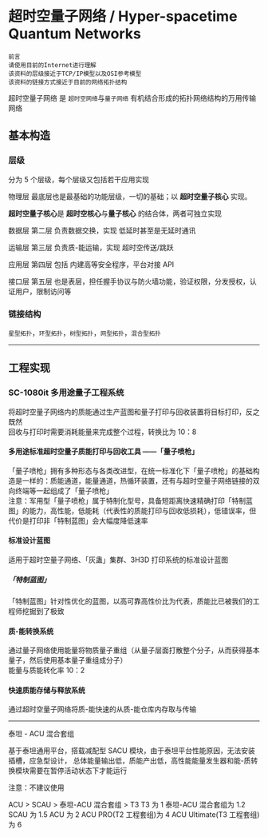 # 超时空量子网络 / Hyper-spacetime Quantum Networks

```text
前言
请使用目前的Internet进行理解
该资料的层级接近于TCP/IP模型以及OSI参考模型
该资料的链接方式接近于目前的网络拓扑结构
```

超时空量子网络 是 `超时空网络`与`量子网络` 有机结合形成的拓扑网络结构的万用传输网络

## 基本构造

### 层级

分为 5 个层级，每个层级又包括若干应用实现

物理层 最底层也是最基础的功能层级，一切的基础；以 **超时空量子核心** 实现。

**超时空量子核心**是 **超时空核心**与**量子核心** 的结合体，两者可独立实现

数据层 第二层 负责数据交换，实现 低延时甚至是无延时通讯

运输层 第三层 负责质-能运输，实现 超时空传送/跳跃

应用层 第四层 包括 内建高等安全程序，平台对接 API

接口层 第五层 也是表层，担任握手协议与防火墙功能，验证权限，分发授权，认证用户，限制访问等

### 链接结构

`星型拓扑`，`环型拓扑`，`树型拓扑`，`网型拓扑`，`混合型拓扑`

---

## 工程实现

### SC-1080it 多用途量子工程系统

将超时空量子网络内的质能通过生产蓝图和量子打印与回收装置将目标打印，反之既然  
回收与打印时需要消耗能量来完成整个过程，转换比为 10：8

#### 多用途标准超时空量子质能打印与回收工具 ——「量子喷枪」

「量子喷枪」拥有多种形态与各类改进型，在统一标准化下「量子喷枪」的基础构造是一样的：质能通道，能量通道，热循环装置，还有与超时空量子网络链接的双向终端等一起组成了「量子喷枪」  
注意：军用型「量子喷枪」属于特制化型号，具备短距离快速精确打印「特制蓝图」的能力，高性能，低能耗（代表性的质能打印与回收低损耗），低错误率，但代价是打印非「特制蓝图」会大幅度降低速率

#### 标准设计蓝图

适用于超时空量子网络、「灰蛊」集群、3H3D 打印系统的标准设计蓝图

##### 「特制蓝图」

「特制蓝图」针对性优化的蓝图，以高可靠高性价比为代表，质能比已被我们的工程师挖掘到了极致

#### 质-能转换系统

通过量子网络使用能量将物质量子重组（从量子层面打散整个分子，从而获得基本量子，然后使用基本量子重组成分子）  
能量与质能转化率 10：2

#### 快速质能存储与释放系统

通过超时空量子网络将质-能快速的从质-能仓库内存取与传输

---

泰坦 - ACU 混合套组

基于泰坦通用平台，搭载减配型 SACU 模块，由于泰坦平台性能原因，无法安装插槽，应急型设计，
总体能量输出低，质能产出低，高性能能量发生器和能-质转换模块需要在暂停活动状态下才能运行

注意：不建议使用

ACU > SCAU > 泰坦-ACU 混合套组 > T3
T3 为 1
泰坦-ACU 混合套组为 1.2
SCAU 为 1.5
ACU 为 2
ACU PRO(T2 工程套组)为 4
ACU Ultimate(T3 工程套组)为 6
